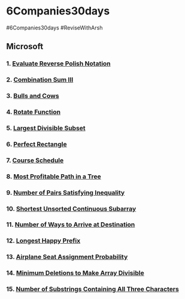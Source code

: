 # 6Companies30days
#6Companies30days #ReviseWithArsh

## Microsoft
### 1. [Evaluate Reverse Polish Notation](https://leetcode.com/problems/evaluate-reverse-polish-notation/submissions/869607299/)
### 2. [Combination Sum III]()
### 3. [Bulls and Cows]()
### 4. [Rotate Function]()
### 5. [Largest Divisible Subset]()
### 6. [Perfect Rectangle]()
### 7. [Course Schedule]()
### 8. [Most Profitable Path in a Tree]()
### 9. [Number of Pairs Satisfying Inequality]()
### 10. [Shortest Unsorted Continuous Subarray]()
### 11. [Number of Ways to Arrive at Destination]()
### 12. [Longest Happy Prefix]()
### 13. [Airplane Seat Assignment Probability](https://leetcode.com/problems/airplane-seat-assignment-probability/submissions/869758096/)
### 14. [Minimum Deletions to Make Array Divisible]()
### 15. [Number of Substrings Containing All Three Characters]()
